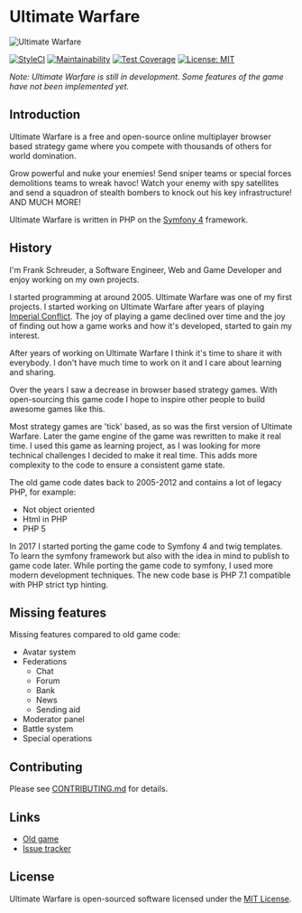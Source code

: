 Ultimate Warfare
================

![Ultimate Warfare](https://raw.githubusercontent.com/FrankProjects/UltimateWarfare/master/public/images/banner.jpg)

[![StyleCI](https://github.styleci.io/repos/126375561/shield)](https://github.styleci.io/repos/126375561)
[![Maintainability](https://api.codeclimate.com/v1/badges/2aecf6889aa57d760beb/maintainability)](https://codeclimate.com/github/FrankProjects/UltimateWarfare/maintainability)
[![Test Coverage](https://api.codeclimate.com/v1/badges/2aecf6889aa57d760beb/test_coverage)](https://codeclimate.com/github/FrankProjects/UltimateWarfare/test_coverage)
[![License: MIT](https://img.shields.io/badge/License-MIT-yellow.svg)](https://opensource.org/licenses/MIT)

*Note: Ultimate Warfare is still in development. Some features of the game have not been implemented yet.*


## Introduction

Ultimate Warfare is a free and open-source online multiplayer browser based strategy game where you compete with thousands of others for world domination.

Grow powerful and nuke your enemies! Send sniper teams or special forces demolitions teams to wreak havoc! Watch your enemy with spy satellites and send a squadron of stealth bombers to knock out his key infrastructure! AND MUCH MORE!

Ultimate Warfare is written in PHP on the [Symfony 4](https://symfony.com) framework.

## History

I'm Frank Schreuder, a Software Engineer, Web and Game Developer and enjoy working on my own projects.

I started programming at around 2005. Ultimate Warfare was one of my first projects. I started working on Ultimate Warfare after years of playing [Imperial Conflict](https://imperialconflict.com). The joy of playing a game declined over time and the joy of finding out how a game works and how it's developed, started to gain my interest.

After years of working on Ultimate Warfare I think it's time to share it with everybody. I don't have much time to work on it and I care about learning and sharing.

Over the years I saw a decrease in browser based strategy games. With open-sourcing this game code I hope to inspire other people to build awesome games like this.

Most strategy games are 'tick' based, as so was the first version of Ultimate Warfare. Later the game engine of the game was rewritten to make it real time. I used this game as learning project, as I was looking for more technical challenges I decided to make it real time. This adds more complexity to the code to ensure a consistent game state.

The old game code dates back to 2005-2012 and contains a lot of legacy PHP, for example:
- Not object oriented
- Html in PHP
- PHP 5

In 2017 I started porting the game code to Symfony 4 and twig templates. To learn the symfony framework but also with the idea in mind to publish to game code later.
While porting the game code to symfony, I used more modern development techniques.
The new code base is PHP 7.1 compatible with PHP strict typ hinting.


## Missing features

Missing features compared to old game code:
- Avatar system
- Federations
    - Chat
    - Forum
    - Bank
    - News
    - Sending aid
- Moderator panel
- Battle system
- Special operations


## Contributing

Please see [CONTRIBUTING.md](CONTRIBUTING.md) for details.


## Links

- [Old game](https://ultimate-warfare.com)
- [Issue tracker](https://github.com/FrankProjects/UltimateWarfare/issues)


## License

Ultimate Warfare is open-sourced software licensed under the [MIT License](https://opensource.org/licenses/MIT).
